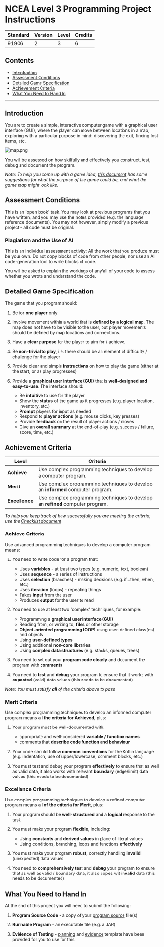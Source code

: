 # NCEA Level 3 Programming Project Instructions

| Standard | Version | Level | Credits |
|----------|---------|-------|---------|
| 91906    | 2       | 3     | 6       |

## Contents

- [Introduction](#introduction)
- [Assessment Conditions](#assessment-conditions)
- [Detailed Game Specification](#detailed-game-specification)
- [Achievement Criteria](#achievement-criteria)
- [What You Need to Hand In](#what-you-need-to-hand-in)


---

## Introduction

You are to create a simple, interactive computer game with a graphical user interface (GUI), where the player can move between locations in a map, exploring with a particular purpose in mind: discovering the exit, finding lost items, etc.

![map.png](images/map.png)

You will be assessed on how skilfully and effectively you construct, test, debug and document the program.

*Note: To help you come up with a game idea, [this document](ideas.md) has some suggestions for what the purpose of the game could be, and what the game map might look like.*


## Assessment Conditions

This is an 'open book' task. You may look at previous programs that you have written, and you may use the notes provided (e.g. the language reference documents). You may not however, simply modify a previous project - all code must be original.

### Plagiarism and the Use of AI

This is an individual assessment activity: All the work that you produce must be your own. Do not copy blocks of code from other people, nor use an AI code-generation tool to write blocks of code.

You will be asked to explain the workings of any/all of your code to assess whether you wrote and understand the code.

## Detailed Game Specification

The game that you program should:

1. Be for **one player** only

2. Involve movement within a world that is **defined by a logical map**. The map does not have to be visible to the user, but player movements should be defined by map locations and connections.

3. Have a **clear purpose** for the player to aim for / achieve.

4. Be **non-trivial to play**, i.e. there should be an element of difficulty / challenge for the player

5. Provide clear and simple **instructions** on how to play the game (either at the start, or as play progresses)

6. Provide a **graphical user interface (GUI)** that is **well-designed and easy-to-use**. The interface should:
   - Be **intuitive** to use for the player
   - Show the **status** of the game as it progresses (e.g. player location, inventory, etc.)
   - **Prompt** players for input as needed
   - Respond to **player actions** (e.g. mouse clicks, key presses)
   - Provide **feedback** on the result of player actions / moves
   - Give an **overall summary** at the end-of-play (e.g. success / failure, score, time, etc.)


## Achievement Criteria

| Level          | Criteria                                                                        |
|----------------|---------------------------------------------------------------------------------|
| **Achieve**    | Use complex programming techniques to develop a computer program.               |
| **Merit**      | Use complex programming techniques to develop an **informed** computer program. |
| **Excellence** | Use complex programming techniques to develop an **refined** computer program.  |

*To help you keep track of how successfully you are meeting the criteria, use the [Checklist document](checklist.md)*

### Achieve Criteria

Use advanced programming techniques to develop a computer program means:

1. You need to write code for a program that:
   - Uses **variables** - at least two types (e.g. numeric, text, boolean)
   - Uses **sequence** - a series of instructions
   - Uses **selection** (branches) - making decisions (e.g. if...then, when, etc.)
   - Uses **iteration** (loops) - repeating things
   - Takes **input** from the user
   - Produces **output** for the user to read

2. You need to use at least two 'complex' techniques, for example:
   - Programming a **graphical user interface (GUI)**
   - Reading from, or writing to, **files** or other storage
   - **Object-oriented programming (OOP)** using user-defined class(es) and objects
   - Using **user-defined types**
   - Using additional **non-core libraries**
   - Using **complex data structures** (e.g. stacks, queues, trees)

3. You need to set out your **program code clearly** and document the program with **comments**

4. You need to **test** and **debug** your program to ensure that it works with **expected** (valid) data values (this needs to be documented)

*Note: You must satisfy **all** of the criteria above to pass*

### Merit Criteria

Use complex programming techniques to develop an informed computer program means **all the criteria for Achieved**, plus:

1. Your program must be well-documented with:
   - appropriate and well-considered **variable / function names**
   - comments that **describe code function and behaviour**

2. Your code should follow **common conventions** for the Kotlin language (e.g. indentation, use of upper/lowercase, comment blocks, etc.)

3. You must test and debug your program **effectively** to ensure that as well as valid data, it also works with relevant **boundary** (edge/limit) data values (this needs to be documented)

### Excellence Criteria

Use complex programming techniques to develop a refined computer program means **all of the criteria for Merit**, plus:

1. Your program should be **well-structured** and a **logical** response to the task

2. You must make your program **flexible**, including:
   - Using **constants** and **derived values** in place of literal values
   - Using conditions, branching, loops and functions **effectively**

3. You must make your program **robust**, correctly handling **invalid** (unexpected) data values

4. You need to **comprehensively test** and **debug** your program to ensure that as well as valid / boundary data, it also copes wit **invalid** data (this needs to be documented)


## What You Need to Hand In

At the end of this project you will need to submit the following:

1. **Program Source Code** - a copy of your [program source](../src) file(s)

2. **Runnable Program** - an executable file (e.g. a JAR)

3. **Evidence of Testing** - [planning](test-plan.md) and [evidence](test-results.md) template have been provided for you to use for this


